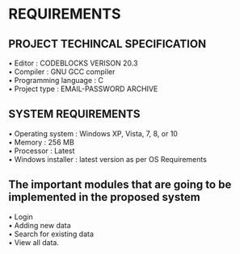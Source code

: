 # REQUIREMENTS

## PROJECT TECHINCAL SPECIFICATION 

•	Editor : CODEBLOCKS VERISON 20.3  
•	Compiler : GNU GCC compiler  
•	Programming language : C  
•	Project type : EMAIL-PASSWORD ARCHIVE

## SYSTEM REQUIREMENTS  
•	Operating system : Windows XP, Vista, 7, 8, or 10  
•	Memory  : 256 MB   
•	Processor : Latest   
•	Windows installer : latest version as per OS Requirements

## The important modules that are going to be implemented in the proposed system  
•	Login  
•	Adding new data  
•	Search for existing data   
•	View all data.


